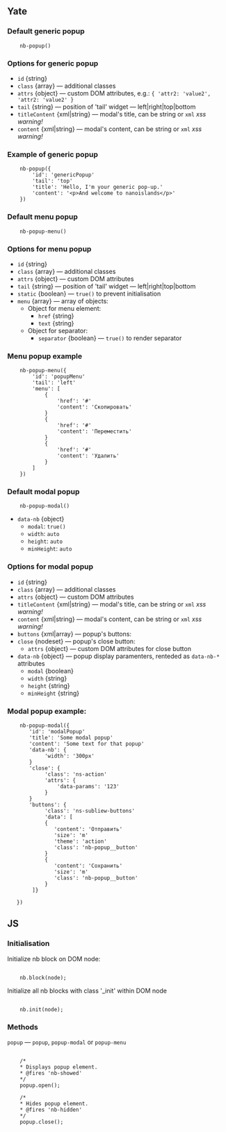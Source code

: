 ## Yate

### Default generic popup

```
    nb-popup()
```

### Options for generic popup

* `id` {string}
* `class` {array} — additional classes
* `attrs` {object} — custom DOM attributes, e.g.: `{ 'attr2: 'value2', 'attr2: 'value2' }`
* `tail` {string} — position of 'tail' widget — left|right|top|bottom
* `titleContent` {xml|string} —  modal's title, can be string or `xml` _xss warning!_
* `content` {xml|string} — modal's content, can be string or `xml` _xss warning!_

### Example of generic popup

```
    nb-popup({
        'id': 'genericPopup'
        'tail': 'top'
        'title': 'Hello, I'm your generic pop-up.'
        'content': '<p>And welcome to nanoislands</p>'
    })
```

### Default menu popup

```
    nb-popup-menu()
```

### Options for menu popup

* `id` {string}
* `class` {array} — additional classes
* `attrs` {object} — custom DOM attributes
* `tail` {string} — position of 'tail' widget — left|right|top|bottom
* `static` {boolean} — `true()` to prevent initialisation
* `menu` {array} — array of objects:
    * Object for menu element:
        * `href` {string}
        * `text` {string}
    * Object for separator:
        * `separator` {boolean} — `true()` to render separator

### Menu popup example

```
    nb-popup-menu({
        'id': 'popupMenu'
        'tail': 'left'
        'menu': [
            {
                'href': '#'
                'content': 'Скопировать'
            }
            {
                'href': '#'
                'content': 'Переместить'
            }
            {
                'href': '#'
                'content': 'Удалить'
            }
        ]
    })
```

### Default modal popup

```
    nb-popup-modal()
```

* `data-nb` {object}
    * `modal`: `true()`
    * `width`: `auto`
    * `height`: `auto`
    * `minHeight`: `auto`

### Options for modal popup

* `id` {string}
* `class` {array} — additional classes
* `attrs` {object} — custom DOM attributes
* `titleContent` {xml|string} — modal's title, can be string or `xml` _xss warning!_
* `content` {xml|string} — modal's content, can be string or `xml` _xss warning!_
* `buttons` {xml|array} — popup's buttons:
* `close` {nodeset} — popup's close button:
    * `attrs` {object} — custom DOM attributes for close button
* `data-nb` {object} — popup display paramenters, renteded as `data-nb-*` attributes
    * `modal` {boolean}
    * `width` {string}
    * `height` {string}
    * `minHeight` {string}

### Modal popup example:

```
    nb-popup-modal({
       'id': 'modalPopup'
       'title': 'Some modal popup'
       'content': 'Some text for that popup'
       'data-nb': {
            'width': '300px'
       }
       'close': {
            'class': 'ns-action'
            'attrs': {
                'data-params': '123'
            }
       }
       'buttons': {
            'class': 'ns-subliew-buttons'
            'data': [
            {
               'content': 'Отправить'
               'size': 'm'
               'theme': 'action'
               'class': 'nb-popup__button'
            }
            {
               'content': 'Сохранить'
               'size': 'm'
               'class': 'nb-popup__button'
            }
        ]}

   })

```

## JS

### Initialisation

Initialize nb block on DOM node:
```

    nb.block(node);

```

Initialize all nb blocks with class '_init' within DOM node

```

    nb.init(node);

```

### Methods

`popup` — `popup`, `popup-modal` or `popup-menu`

```

    /*
    * Displays popup element.
    * @fires 'nb-showed'
    */
    popup.open();

    /*
    * Hides popup element.
    * @fires 'nb-hidden'
    */
    popup.close();

``` 


